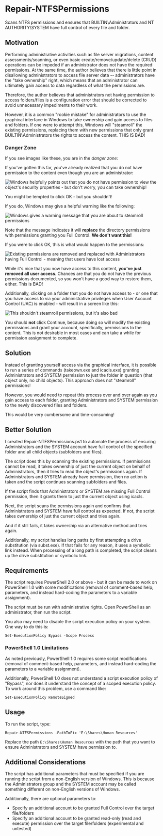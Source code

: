# Repair-NTFSPermissions

Scans NTFS permissions and ensures that BUILTIN\Administrators and NT AUTHORITY\SYSTEM have full control of every file and folder.

## Motivation

Performing administrative activities such as file server migrations, content assessments/scanning, or even basic create/remove/update/delete (CRUD) operations can be impeded if an administrator does not have the required permissions.
At the same time, the author believes that there is little point in disallowing administrators to access file server data -- administrators have the "take ownership" right, which means that an administrator can ultimately gain access to data regardless of what the permissions are.

Therefore, the author believes that administrators not having permission to access folders/files is a configuration error that should be corrected to avoid unnecessary impediments to their work.

However, it is a common "rookie mistake" for administrators to use the graphical interface in Windows to take ownership and gain access to files and folders.
If one were to attempt this, Windows will "steamroll" the existing permissions, replacing them with new permissions that only grant BUILTIN\Administrators the rights to access the content.
THIS IS BAD!

### Danger Zone

If you see images like these, you are in the *danger zone*:

If you've gotten this far, you've already realized that you do not have permission to the content even though you are an administrator:

![Windows helpfully points out that you do not have permission to view the object's security properties - but don't worry, you can take ownership!](./Docs/Img/Danger-Zone-2.png)

You might be tempted to click OK - but you shouldn't!

If you do, Windows may give a helpful warning like the following:

![Windows gives a warning message that you are about to steamroll permissions](./Docs/Img/About-To-Steamroll-Permissions-2.png)

Note that the message indicates it will **replace** the directory permissions with permissions granting you Full Control.
**We don't want this!**

If you were to click OK, this is what would happen to the permissions:

![Existing permissions are removed and replaced with Administrators having Full Control - meaning that users have lost access](./Docs/Img/Users-Have-Lost-Access.png)

While it's nice that you now have access to this content, **you've just removed all user access**.
Chances are that you do not have the previous permissions documented, so you won't have a good way to restore them, either.
This is BAD!

Additionally, clicking on a folder that you do not have access to - or one that you have access to via your administrative privileges when User Account Control (UAC) is enabled - will result in a screen like this:

![This shouldn't steamroll permissions, but it's also bad](./Docs/Img/About-To-Steamroll-Permissions.png)

You should **not** click Continue, because doing so will modify the existing permissions and grant your account, specifically, permissions to the content.
This is not desirable in most cases and can take a while for permission assignment to complete.

## Solution

Instead of granting yourself access via the graphical interface, it is possible to run a series of commands (takeown.exe and icacls.exe) granting Administrators and SYSTEM permission to just the folder in question (that object only, no child objects).
This approach does not "steamroll" permissions!

However, you would need to repeat this process over and over again as you gain access to each folder, granting Administrators and SYSTEM permission to the newly discovered files and folders.

This would be very cumbersome and time-consuming!

## Better Solution

I created Repair-NTFSPermissions.ps1 to automate the process of ensuring Administrators and the SYSTEM account have full control of the specified folder and all child objects (subfolders and files).

The script does this by scanning the existing permissions.
If permissions cannot be read, it takes ownership of just the current object on behalf of Administrators, then it tries to read the object's permissions again.
If Administrators and SYSTEM already have permission, then no action is taken and the script continues scanning subfolders and files.

If the script finds that Administrators or SYSTEM are missing Full Control permission, then it grants them to just the current object using icacls.

Next, the script scans the permissions again and confirms that Administrators and SYSTEM have full control as expected.
If not, the script takes ownership of just the current object and tries again.

And if it still fails, it takes ownership via an alternative method and tries again.

Additionally, my script handles long paths by first attempting a drive substitution (via subst.exe).
If that fails for any reason, it uses a symbolic link instead.
When processing of a long path is completed, the script cleans up the drive substitution or symbolic link.

## Requirements

The script requires PowerShell 2.0 or above - but it can be made to work on PowerShell 1.0 with some modifications (removal of comment-based help, parameters, and instead hard-coding the parameters to a variable assignment).

The script must be run with administrative rights.
Open PowerShell as an administrator, then run the script.

You also may need to disable the script execution policy on your system.
One way to do this is:

`Set-ExecutionPolicy Bypass -Scope Process`

### PowerShell 1.0 Limitations

As noted previously, PowerShell 1.0 requires some script modifications (removal of comment-based help, parameters, and instead hard-coding the parameters to a variable assignment).

Additionally, PowerShell 1.0 does not understand a script execution policy of "Bypass", nor does it understand the concept of a scoped execution policy.
To work around this problem, use a command like:

`Set-ExecutionPolicy RemoteSigned`

## Usage

To run the script, type:

`Repair-NTFSPermissions -PathToFix 'E:\Shares\Human Resources'`

Replace the path `E:\Shares\Human Resources` with the path that you want to ensure Administrators and SYSTEM have permission to.

## Additional Considerations

The script has additional parameters that must be specified if you are running the script from a non-English version of Windows.
This is because the Administrators group and the SYSTEM account may be called something different on non-English versions of Windows.

Additionally, there are optional parameters to:

- Specify an additional account to be granted Full Control over the target file/folders
- Specify an additional account to be granted read-only (read and execute) permission over the target file/folders (experimental and untested)
